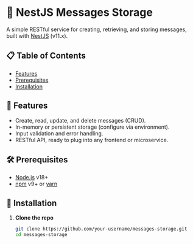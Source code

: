 # 📝 NestJS Messages Storage

A simple RESTful service for creating, retrieving, and storing messages, built with [NestJS](https://nestjs.com/) (v11.x).

## 📋 Table of Contents

- [Features](#-features)
- [Prerequisites](#-prerequisites)
- [Installation](#-installation)
<!-- - [Configuration](#-configuration)
- [Running the App](#-running-the-app)
- [Available Scripts](#-available-scripts)
- [API Endpoints](#-api-endpoints)
- [Testing](#-testing)
- [Project Structure](#-project-structure)
- [License](#-license) -->

## 🚀 Features

- Create, read, update, and delete messages (CRUD).
- In-memory or persistent storage (configure via environment).
- Input validation and error handling.
- RESTful API, ready to plug into any frontend or microservice.

## 🛠 Prerequisites

- [Node.js](https://nodejs.org/) v18+
- [npm](https://www.npmjs.com/) v9+ or [yarn](https://yarnpkg.com/)

## 🔧 Installation

1. **Clone the repo**
   ```bash
   git clone https://github.com/your-username/messages-storage.git
   cd messages-storage
   ```
